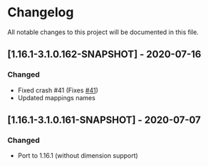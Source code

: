 # Changelog
All notable changes to this project will be documented in this file.

## [1.16.1-3.1.0.162-SNAPSHOT] - 2020-07-16
### Changed
 - Fixed crash #41 (Fixes [#41](https://github.com/MC-U-Team/U-Team-Core/issues/41))
 - Updated mappings names

## [1.16.1-3.1.0.161-SNAPSHOT] - 2020-07-07
### Changed
 - Port to 1.16.1 (without dimension support)
